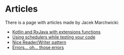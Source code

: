 # Articles

There is a page with articles made by Jacek Marchwicki:

* [Kotlin and RxJava with extensions functions](articles/kotlin-and-rxjava-with-extensions-functions.md)
* [Using schedulers while testing your code](articles/using-schedulers-while-testing-your-code.md)
* [Nice Reader/Writer pattern](articles/nice-reader-writer-pattern.md)
* [Errors... oh... those errors](articles/error-handling.md)